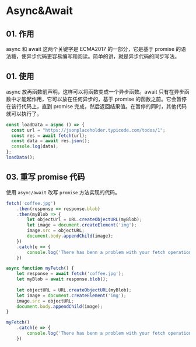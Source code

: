 # Async&Await

## 01. 作用
async 和 await 这两个关键字是 ECMA2017 的一部分，它是基于 promise 的语法糖，使异步代码更容易编写和阅读。简单的讲，就是异步代码的同步写法。

## 01. 使用
async 放再函数前声明，这样可以将函数变成一个异步函数。await 只有在异步函数中才能起作用，它可以放在任何异步的，基于 promise 的函数之前。它会暂停在该行代码上，直到 promise 完成，然后返回结果值。在暂停的同时，其他代码就可以执行了。

```js
const loadData = async () => {
  const url = "https://jsonplaceholder.typicode.com/todos/1";
  const res = await fetch(url);
  const data = await res.json();
  console.log(data);
};
loadData();
```

## 03. 重写 promise 代码
使用 `async/await` 改写 `promise` 方法实现的代码。

```js
fetch('coffee.jpg')
	.then(response => response.blob)
	.then(myBlob => {
    	let objectUrl = URL.createObjectURL(myBlob);
    	let image = document.createElement('img');
    	image.src = objectURL;
    	document.body.appendChild(image);
	})
	.catch(e => {
    	console.log('There has benn a problem with your fetch operation' + e);
	})
```

```js
async function myFetch() {
    let response = await fetch('coffee.jpg');
    let myBlob = await response.blob();
    
    let objectURL = URL.createObjectURL(myBlob);
    let image = document.createElement('img');
    image.src = objectURL;
    document.body.appendChild(image);
}

myFetch()
	.catch(e => {
    	console.log('There has benn a problem with your fetch operation' + e);
	})
```



